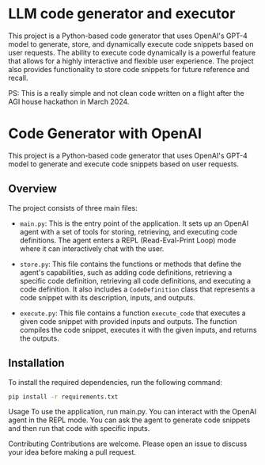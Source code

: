 
# LLM code generator and executor

This project is a Python-based code generator that uses OpenAI's GPT-4 model to generate, store, and dynamically execute code snippets based on user requests. The ability to execute code dynamically is a powerful feature that allows for a highly interactive and flexible user experience. The project also provides functionality to store code snippets for future reference and recall.

PS: This is a really simple and not clean code written on a flight after the AGI house hackathon in March 2024.

# Code Generator with OpenAI

This project is a Python-based code generator that uses OpenAI's GPT-4 model to generate and execute code snippets based on user requests.

## Overview

The project consists of three main files:

- `main.py`: This is the entry point of the application. It sets up an OpenAI agent with a set of tools for storing, retrieving, and executing code definitions. The agent enters a REPL (Read-Eval-Print Loop) mode where it can interactively chat with the user.

- `store.py`: This file contains the functions or methods that define the agent's capabilities, such as adding code definitions, retrieving a specific code definition, retrieving all code definitions, and executing a code definition. It also includes a `CodeDefinition` class that represents a code snippet with its description, inputs, and outputs.

- `execute.py`: This file contains a function `execute_code` that executes a given code snippet with provided inputs and outputs. The function compiles the code snippet, executes it with the given inputs, and returns the outputs.

## Installation

To install the required dependencies, run the following command:

```sh
pip install -r requirements.txt
```

Usage
To use the application, run main.py. You can interact with the OpenAI agent in the REPL mode. You can ask the agent to generate code snippets and then run that code with specific inputs.

Contributing
Contributions are welcome. Please open an issue to discuss your idea before making a pull request.